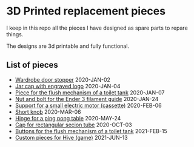 # 3D Printed replacement pieces

I keep in this repo all the pieces I have designed as spare parts to repare things.

The designs are 3d printable and fully functional.


## List of pieces

* [Wardrobe door stopper](wardrobe_door_stopper) 2020-JAN-02
* [Jar cap with engraved logo](jar_cap) 2020-JAN-04
* [Piece for the flush mechanism of a toilet tank](wc_flush) 2020-JAN-07
* [Nut and bolt for the Ender 3 filament guide](nut_bolt_filament_guide) 2020-JAN-24
* [Support for a small electric motor (cassette)](support_motor_cassette) 2020-FEB-06
* [Short knob](knob_short) 2020-MAR-06
* [Hinge for a ping pong table](hinge_table_tennis_bar) 2020-MAY-24
* [Cap for rectangular secion tube](tube_cap) 2020-OCT-03
* [Buttons for the flush mechanism of a toilet tank](wc_buttons) 2021-FEB-15
* [Custom pieces for Hive (game)](hive) 2021-JUN-13
